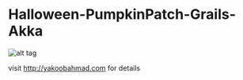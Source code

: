 # Halloween-PumpkinPatch-Grails-Akka
![alt tag](http://yakoobahmad.com/m/halloween_iot/halloween-iot-services.png)

visit http://yakoobahmad.com for details
